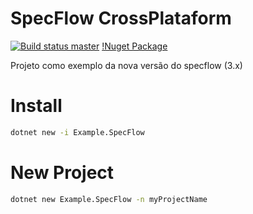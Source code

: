 ﻿# SpecFlow CrossPlataform
[![Build status master](https://ci.appveyor.com/api/projects/status/au3ij541l83wnae1/branch/master?svg=true)](https://ci.appveyor.com/project/vinisdl/cucumber-specflow-example/branch/master)
[!Nuget Package](https://www.nuget.org/packages/Example.SpecFlow/)


Projeto como exemplo da nova versão do specflow (3.x)

# Install 
```bash
dotnet new -i Example.SpecFlow
```

# New Project
```bash
dotnet new Example.SpecFlow -n myProjectName
```
